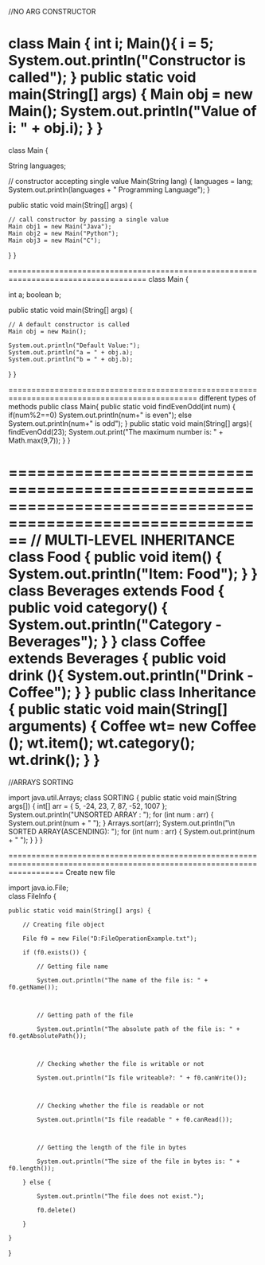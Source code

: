 //NO ARG CONSTRUCTOR

class Main {
    int i;
    Main(){
        i = 5;
        System.out.println("Constructor is called");
    }
    public static void main(String[] args) {
        Main obj = new Main();
        System.out.println("Value of i: " + obj.i);
    }
}
==================================================================================
class Main {

  String languages;

  // constructor accepting single value
  Main(String lang) {
    languages = lang;
    System.out.println(languages + " Programming Language");
  }

  public static void main(String[] args) {

    // call constructor by passing a single value
    Main obj1 = new Main("Java");
    Main obj2 = new Main("Python");
    Main obj3 = new Main("C");
  }
}

====================================================================================
class Main {

  int a;
  boolean b;

  public static void main(String[] args) {

    // A default constructor is called
    Main obj = new Main();

    System.out.println("Default Value:");
    System.out.println("a = " + obj.a);
    System.out.println("b = " + obj.b);
  }
}

===============================================================================================
different types of methods
public class Main{
    public static void findEvenOdd(int num) {
        if(num%2==0)
            System.out.println(num+" is even");
        else
            System.out.println(num+" is odd");
    }
    public static void main(String[] args){
        findEvenOdd(23);
        System.out.print("The maximum number is: " + Math.max(9,7));
    }
}  

==========================================================================================================
// MULTI-LEVEL INHERITANCE
class Food {
    public void item() {
        System.out.println("Item: Food");
    }
}
class Beverages extends Food {
    public void category() {
        System.out.println("Category - Beverages");
    }
}
class Coffee extends Beverages {
    public void drink (){
        System.out.println("Drink - Coffee");
    }
}
public class Inheritance {
    public static void main(String[] arguments) {
        Coffee  wt= new Coffee ();
        wt.item();
        wt.category();
        wt.drink();
    }
}
=====================================================================================================================================
//ARRAYS SORTING

import java.util.Arrays;
class SORTING {
    public static void main(String args[])
    {
        int[] arr = { 5, -24, 23, 7, 87, -52, 1007 };
        System.out.println("UNSORTED ARRAY :  ");
        for (int num : arr) {
            System.out.print(num + " ");
        }
        Arrays.sort(arr);
        System.out.println("\n SORTED ARRAY(ASCENDING): ");
        for (int num : arr) {
            System.out.print(num + " ");
        }
    }
}

========================================================================================================================
Create new file

import java.io.File;   
class FileInfo {  

    public static void main(String[] args) {  

        // Creating file object  

        File f0 = new File("D:FileOperationExample.txt");  

        if (f0.exists()) {  

            // Getting file name  

            System.out.println("The name of the file is: " + f0.getName());  

   

            // Getting path of the file   

            System.out.println("The absolute path of the file is: " + f0.getAbsolutePath());     

   

            // Checking whether the file is writable or not  

            System.out.println("Is file writeable?: " + f0.canWrite());    

   

            // Checking whether the file is readable or not  

            System.out.println("Is file readable " + f0.canRead());    

   

            // Getting the length of the file in bytes  

            System.out.println("The size of the file in bytes is: " + f0.length());    

        } else {  

            System.out.println("The file does not exist.");  
            
            f0.delete()

        }  

    }  

}
